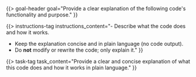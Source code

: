{{> goal-header goal="Provide a clear explanation of the following code's functionality and purpose." }}

{{> instructions-tag instructions_content="- Describe what the code does and how it works.  
- Keep the explanation concise and in plain language (no code output).  
- Do **not** modify or rewrite the code; only explain it." }}

{{> task-tag task_content="Provide a clear and concise explanation of what this code does and how it works in plain language." }} 